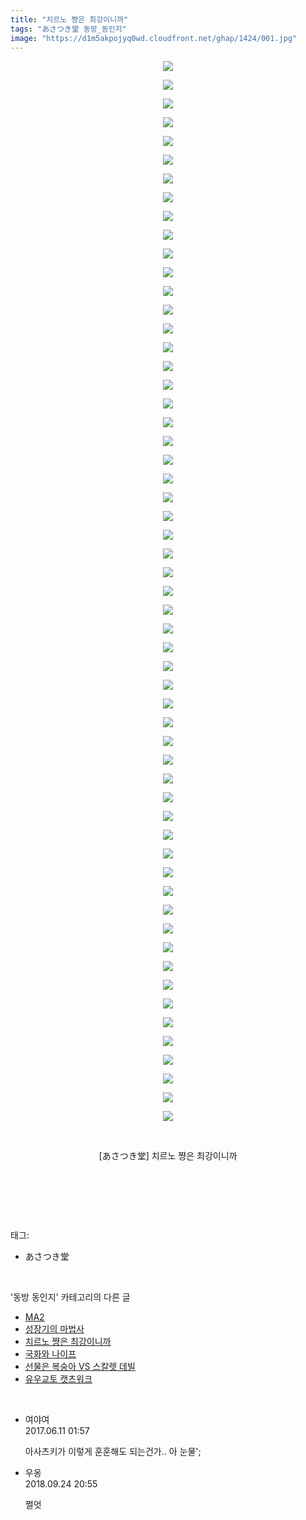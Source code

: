 ```yaml
---
title: "치르노 쨩은 최강이니까"
tags: "あさつき堂 동방_동인지"
image: "https://d1m5akpojyq0wd.cloudfront.net/ghap/1424/001.jpg"
---
```

<div class="article">
<p style="text-align: center; clear: none; float: none;"><img src="{{ site.imgserver6 }}/ghap/1424/001.jpg"/></p>
<p style="text-align: center; clear: none; float: none;"><img src="{{ site.imgserver6 }}/ghap/1424/002.jpg"/></p>
<p style="text-align: center; clear: none; float: none;"><img src="{{ site.imgserver6 }}/ghap/1424/003.jpg"/></p>
<p style="text-align: center; clear: none; float: none;"><img src="{{ site.imgserver6 }}/ghap/1424/004.jpg"/></p>
<p style="text-align: center; clear: none; float: none;"><img src="{{ site.imgserver6 }}/ghap/1424/005.jpg"/></p>
<p style="text-align: center; clear: none; float: none;"><img src="{{ site.imgserver6 }}/ghap/1424/006.jpg"/></p>
<p style="text-align: center; clear: none; float: none;"><img src="{{ site.imgserver6 }}/ghap/1424/007.jpg"/></p>
<p style="text-align: center; clear: none; float: none;"><img src="{{ site.imgserver6 }}/ghap/1424/008.jpg"/></p>
<p style="text-align: center; clear: none; float: none;"><img src="{{ site.imgserver6 }}/ghap/1424/009.jpg"/></p>
<p style="text-align: center; clear: none; float: none;"><img src="{{ site.imgserver6 }}/ghap/1424/010.jpg"/></p>
<p style="text-align: center; clear: none; float: none;"><img src="{{ site.imgserver6 }}/ghap/1424/011.jpg"/></p>
<p style="text-align: center; clear: none; float: none;"><img src="{{ site.imgserver6 }}/ghap/1424/012.jpg"/></p>
<p style="text-align: center; clear: none; float: none;"><img src="{{ site.imgserver6 }}/ghap/1424/013.jpg"/></p>
<p style="text-align: center; clear: none; float: none;"><img src="{{ site.imgserver6 }}/ghap/1424/014.jpg"/></p>
<p style="text-align: center; clear: none; float: none;"><img src="{{ site.imgserver6 }}/ghap/1424/015.jpg"/></p>
<p style="text-align: center; clear: none; float: none;"><img src="{{ site.imgserver6 }}/ghap/1424/016.jpg"/></p>
<p style="text-align: center; clear: none; float: none;"><img src="{{ site.imgserver6 }}/ghap/1424/017.jpg"/></p>
<p style="text-align: center; clear: none; float: none;"><img src="{{ site.imgserver6 }}/ghap/1424/018.jpg"/></p>
<p style="text-align: center; clear: none; float: none;"><img src="{{ site.imgserver6 }}/ghap/1424/019.jpg"/></p>
<p style="text-align: center; clear: none; float: none;"><img src="{{ site.imgserver6 }}/ghap/1424/020.jpg"/></p>
<p style="text-align: center; clear: none; float: none;"><img src="{{ site.imgserver6 }}/ghap/1424/021.jpg"/></p>
<p style="text-align: center; clear: none; float: none;"><img src="{{ site.imgserver6 }}/ghap/1424/022.jpg"/></p>
<p style="text-align: center; clear: none; float: none;"><img src="{{ site.imgserver6 }}/ghap/1424/023.jpg"/></p>
<p style="text-align: center; clear: none; float: none;"><img src="{{ site.imgserver6 }}/ghap/1424/024.jpg"/></p>
<p style="text-align: center; clear: none; float: none;"><img src="{{ site.imgserver6 }}/ghap/1424/025.jpg"/></p>
<p style="text-align: center; clear: none; float: none;"><img src="{{ site.imgserver6 }}/ghap/1424/026.jpg"/></p>
<p style="text-align: center; clear: none; float: none;"><img src="{{ site.imgserver6 }}/ghap/1424/027.jpg"/></p>
<p style="text-align: center; clear: none; float: none;"><img src="{{ site.imgserver6 }}/ghap/1424/028.jpg"/></p>
<p style="text-align: center; clear: none; float: none;"><img src="{{ site.imgserver6 }}/ghap/1424/029.jpg"/></p>
<p style="text-align: center; clear: none; float: none;"><img src="{{ site.imgserver6 }}/ghap/1424/030.jpg"/></p>
<p style="text-align: center; clear: none; float: none;"><img src="{{ site.imgserver6 }}/ghap/1424/031.jpg"/></p>
<p style="text-align: center; clear: none; float: none;"><img src="{{ site.imgserver6 }}/ghap/1424/032.jpg"/></p>
<p style="text-align: center; clear: none; float: none;"><img src="{{ site.imgserver6 }}/ghap/1424/033.jpg"/></p>
<p style="text-align: center; clear: none; float: none;"><img src="{{ site.imgserver6 }}/ghap/1424/034.jpg"/></p>
<p style="text-align: center; clear: none; float: none;"><img src="{{ site.imgserver6 }}/ghap/1424/035.jpg"/></p>
<p style="text-align: center; clear: none; float: none;"><img src="{{ site.imgserver6 }}/ghap/1424/036.jpg"/></p>
<p style="text-align: center; clear: none; float: none;"><img src="{{ site.imgserver6 }}/ghap/1424/037.jpg"/></p>
<p style="text-align: center; clear: none; float: none;"><img src="{{ site.imgserver6 }}/ghap/1424/038.jpg"/></p>
<p style="text-align: center; clear: none; float: none;"><img src="{{ site.imgserver6 }}/ghap/1424/039.jpg"/></p>
<p style="text-align: center; clear: none; float: none;"><img src="{{ site.imgserver6 }}/ghap/1424/040.jpg"/></p>
<p style="text-align: center; clear: none; float: none;"><img src="{{ site.imgserver6 }}/ghap/1424/041.jpg"/></p>
<p style="text-align: center; clear: none; float: none;"><img src="{{ site.imgserver6 }}/ghap/1424/042.jpg"/></p>
<p style="text-align: center; clear: none; float: none;"><img src="{{ site.imgserver6 }}/ghap/1424/043.jpg"/></p>
<p style="text-align: center; clear: none; float: none;"><img src="{{ site.imgserver6 }}/ghap/1424/044.jpg"/></p>
<p style="text-align: center; clear: none; float: none;"><img src="{{ site.imgserver6 }}/ghap/1424/045.jpg"/></p>
<p style="text-align: center; clear: none; float: none;"><img src="{{ site.imgserver6 }}/ghap/1424/046.jpg"/></p>
<p style="text-align: center; clear: none; float: none;"><img src="{{ site.imgserver6 }}/ghap/1424/047.jpg"/></p>
<p style="text-align: center; clear: none; float: none;"><img src="{{ site.imgserver6 }}/ghap/1424/048.jpg"/></p>
<p style="text-align: center; clear: none; float: none;"><img src="{{ site.imgserver6 }}/ghap/1424/049.jpg"/></p>
<p style="text-align: center; clear: none; float: none;"><img src="{{ site.imgserver6 }}/ghap/1424/050.jpg"/></p>
<p style="text-align: center; clear: none; float: none;"><img src="{{ site.imgserver6 }}/ghap/1424/051.jpg"/></p>
<p style="text-align: center; clear: none; float: none;"><img src="{{ site.imgserver6 }}/ghap/1424/052.jpg"/></p>
<p style="text-align: center; clear: none; float: none;"><img src="{{ site.imgserver6 }}/ghap/1424/053.jpg"/></p>
<p style="text-align: center; clear: none; float: none;"><img src="{{ site.imgserver6 }}/ghap/1424/054.jpg"/></p>
<p style="text-align: center; clear: none; float: none;"><img src="{{ site.imgserver6 }}/ghap/1424/055.jpg"/></p>
<p style="text-align: center; clear: none; float: none;"><img src="{{ site.imgserver6 }}/ghap/1424/056.jpg"/></p>
<p style="text-align: center; clear: none; float: none;"><img src="{{ site.imgserver6 }}/ghap/1424/057.jpg"/></p>
<p style="text-align: center; clear: none; float: none;"><br/></p>
<p style="text-align: center; clear: none; float: none;">[あさつき堂] 치르노 쨩은 최강이니까</p>
<p style="text-align: center; clear: none; float: none;"><br/></p>
<p><br/></p>
</div><br/>
<div class="tagTrail">
<p>태그: </p>
<ul>
<li>あさつき堂</li>
</ul>
</div><br/>
<div class="another">
<p>'동방 동인지' 카테고리의 다른 글</p>
<ul>
<li><a href="/ghap_1426">MA2</a></li>
<li><a href="/ghap_1425">성장기의 마법사</a></li>
<li><a href="/ghap_1424">치르노 쨩은 최강이니까</a></li>
<li><a href="/ghap_1423">국화와 나이프</a></li>
<li><a href="/ghap_1422">선물은 복숭아 VS 스칼렛 데빌</a></li>
<li><a href="/ghap_1421">유우교토 캣츠워크</a></li>
</ul>
</div><br/>
<div class="cb_module cb_fluid">
<div class="cb_wrt cb_profile">
<div class="comment">
<ul>
<li class="cb_thumb_off" id="comment15010343">
<div class="cb_comment_area">
<div class="cb_info_area">
<div class="cb_section">
<span class="cb_nick_name">여야여</span>
</div>
<div class="cb_section">
<span class="cb_date">2017.06.11 01:57 </span>
</div>
</div>
<div class="cb_dsc_comment">
<p class="cb_dsc">
											아사츠키가 이렇게 훈훈해도 되는건가.. 아 눈물';
										</p>
</div>
</div></li>
<li class="cb_thumb_off" id="comment15339128">
<div class="cb_comment_area">
<div class="cb_info_area">
<div class="cb_section">
<span class="cb_nick_name">우옹</span>
</div>
<div class="cb_section">
<span class="cb_date">2018.09.24 20:55 </span>
</div>
</div>
<div class="cb_dsc_comment">
<p class="cb_dsc">
											쩔엇
										</p>
</div>
</div></li>
</ul>
</div>
</div><!-- commentList close -->
</div><br/>

